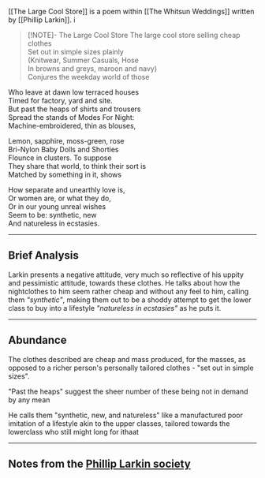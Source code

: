 [[The Large Cool Store]] is a poem within [[The Whitsun Weddings]] written by [[Phillip Larkin]]. i

> [!NOTE]- The Large Cool Store
> The large cool store selling cheap clothes  
Set out in simple sizes plainly  
(Knitwear, Summer Casuals, Hose  
In browns and greys, maroon and navy)  
Conjures the weekday world of those  
> 
Who leave at dawn low terraced houses  
Timed for factory, yard and site.  
But past the heaps of shirts and trousers  
Spread the stands of Modes For Night:  
Machine-embroidered, thin as blouses,  
>
Lemon, sapphire, moss-green, rose  
Bri-Nylon Baby Dolls and Shorties  
Flounce in clusters. To suppose  
They share that world, to think their sort is  
Matched by something in it, shows  
>
How separate and unearthly love is,  
Or women are, or what they do,  
Or in our young unreal wishes  
Seem to be: synthetic, new  
And natureless in ecstasies.

-----
## Brief Analysis
Larkin presents a negative attitude, very much so reflective of his uppity and pessimistic attitude, towards these clothes. He talks about how the nightclothes to him seem rather cheap and without any feel to him, calling them *"synthetic"*, making them out to be a shoddy attempt to get the lower class to buy into a lifestyle *"natureless in ecstasies"* as he puts it.

-----
## Abundance
The clothes described are cheap and mass produced, for the masses, as opposed to a richer person's personally tailored clothes - "set out in simple sizes".

"Past the heaps" suggest the sheer number of these being not in demand by any mean 

He calls them "synthetic, new, and natureless" like a manufactured poor imitation of a lifestyle akin to the upper classes, tailored towards the lowerclass who still might long for ithaat

-----
## Notes from the [Phillip Larkin society](https://philiplarkin.com/poem-reviews/the-large-cool-store/)
